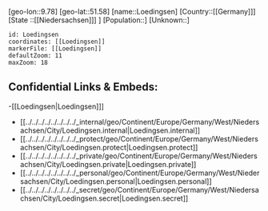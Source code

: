 ﻿---
location: [51.58,9.78]
mapzoom: [7,12] 
mapmarker: city 
type: City
tags:
- geo/City


SpocWebEntityId: 32188
isDeleted: false
confidential: public

---
[geo-lon::9.78]
[geo-lat::51.58]
[name::Loedingsen]
[Country::[[Germany]]]
[State ::[[Niedersachsen]]] ]
[Population::]
[Unknown::]


```leaflet
id: Loedingsen
coordinates: [[Loedingsen]]
markerFile: [[Loedingsen]]
defaultZoom: 11 
maxZoom: 18
```


## Confidential Links & Embeds: 
-[[Loedingsen|Loedingsen]]] 
- [[../../../../../../../../_internal/geo/Continent/Europe/Germany/West/Niedersachsen/City/Loedingsen.internal|Loedingsen.internal]] 
- [[../../../../../../../../_protect/geo/Continent/Europe/Germany/West/Niedersachsen/City/Loedingsen.protect|Loedingsen.protect]] 
- [[../../../../../../../../_private/geo/Continent/Europe/Germany/West/Niedersachsen/City/Loedingsen.private|Loedingsen.private]] 
- [[../../../../../../../../_personal/geo/Continent/Europe/Germany/West/Niedersachsen/City/Loedingsen.personal|Loedingsen.personal]] 
- [[../../../../../../../../_secret/geo/Continent/Europe/Germany/West/Niedersachsen/City/Loedingsen.secret|Loedingsen.secret]] 

